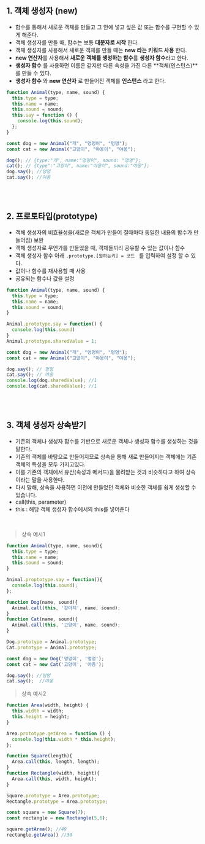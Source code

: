 ## 1. 객체 생성자 (new)
- 함수를 통해서 새로운 객체를 만들고 그 안에 넣고 싶은 값 또는 함수를 구현할 수 있게 해준다.
- 객체 생성자를 만들 때, 함수는 보통 **대문자로 시작** 한다.
- 객체 생성자를 사용해서 새로운 객체를 만들 때는 **new 라는 키워드 사용** 한다.
- **new 연산자**를 사용해서 **새로운 객체를 생성하는 함수**를 **생성자 함수**라고 한다. 
- **생성자 함수** 를 사용하면 이름은 같지만 다른 속성을 가진 다른 **객체(인스턴스)**를 만들 수 있다. 
- **생성자 함수** 와 **new 연산자** 로 만들어진 객체를 **인스턴스** 라고 한다.

```javascript
function Animal(type, name, sound) {
  this.type = type;
  this.name = name;
  this.sound = sound;
  this.say = function () {
    console.log(this.sound);
  };
}

const dog = new Animal("개", "멍멍이", "멍멍");
const cat = new Animal("고양이", "야옹이", "야옹");

dog(); // {type:"개", name:"멍멍이", sound: "멍멍"};
cat(); // {type":"고양이", name:"야옹이", sound:"야옹"}; 
dog.say(); //멍멍
cat.say(); //야옹

```



<br><br>


## 2. 프로토타입(prototype)
- 객체 생성자의 비효율성을(새로운 객체가 만들어 질때마다 동일한 내용의 함수가 만들어짐) 보완
- 객체 생성자로 무언가를 만들었을 때, 객체들끼리 공유할 수 있는 값이나 함수
- 객체 생성자 함수 아래 ```.prototype.[원하는키] = 코드 ``` 를 입력하여 설정 할 수 있다.
- 값이나 함수를 재사용할 때 사용
- 공유되는 함수나 값을 설정

```javascript
function Animal(type, name, sound) {
  this.type = type;
  this.name = name;
  this.sound = sound;
}

Animal.prototype.say = function() {
  console.log(this.sound)
}
Animal.prototype.sharedValue = 1;

const dog = new Animal("개", "멍멍이", "멍멍");
const cat = new Animal("고양이", "야옹이", "야옹");

dog.say(); // 멍멍
cat.say(); // 야옹
console.log(dog.sharedValue); //1
console.log(cat.sharedValue); //1


```

<br><br>

## 3. 객체 생성자 상속받기
- 기존의 객체나 생성자 함수를 기반으로 새로운 객체나 생성자 함수를 생성하는 것을 말한다.
- 기존의 객체를 바탕으로 만들어지므로 상속을 통해 새로 만들어지는 객체에는 기존 객체의 특성을 모두 가지고있다.
- 이를 기존의 객체에서 유산(속성과 메서드)을 물려받는 것과 비슷하다고 하여 상속이라는 말을 사용한다.
- 다시 말해, 상속을 사용하면 이전에 만들었던 객체와 비슷한 객체를 쉽게 생성할 수 있습니다.
- call(this, parameter)
- this : 해당 객체 생성자 함수에서의 this를 넣어준다

<br>

> 상속 예시1

```javascript
function Animal(type, name, sound){
  this.type = type;
  this.name = name;
  this.sound = sound;
}

Animal.proptotype.say = function(){
  console.log(this.sound);
};

function Dog(name, sound){
  Animal.call(this, '강아지', name, sound);
}
function Cat(name, sound){
  Animal.call(this, '고양이', name, sound);
}

Dog.prototype = Animal.prototype;
Cat.prototype = Animal.prototype;

const dog = new Dog('멍멍이', '멍멍');
const cat = new Cat('고양이', '야옹');

dog.say(); //멍멍
cat.say();  //야옹

```


> 상속 예시2

```javascript
function Area(width, height) {
  this.width = width;
  this.height = height;
}

Area.prototype.getArea = function () {
  console.log(this.width * this.height);
};

function Square(length){
  Area.call(this, length, length); 
}
function Rectangle(width, height){
  Area.call(this, width, height);
}

Square.prototype = Area.prototype;
Rectangle.prototype = Area.prototype;

const square = new Square(7);
const rectangle = new Rectangle(5,6);

square.getArea(); //49
rectangle.getArea() //30

```


